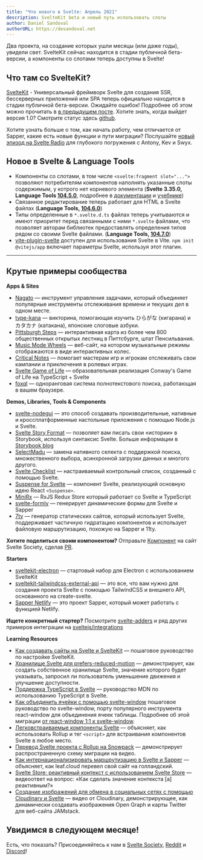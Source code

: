 ```yaml
---
title: "Что нового в Svelte: Апрель 2021"
description: SvelteKit beta и новый путь использовать слоты
author: Daniel Sandoval
authorURL: https://desandoval.net
---
```


Два проекта, на создание которых ушли месяцы (или даже годы), увидели свет. SvelteKit сейчас находится в стадии публичной бета-версии, а компоненты со слотами теперь доступны в Svelte!

## Что там со SvelteKit?
[SvelteKit](https://kit.svelte.dev/) - Универсальный фреймворк Svelte для создания SSR, бессерверных приложений или SPA теперь официально находится в стадии публичной бета-версии. Ожидайте ошибок! Подробнее об этом можно прочитать в [в предыдущем посте](https://ru.svelte.dev/blog/sveltekit-beta). Хотите знать, когда выйдет версия 1.0? Смотрите статус здесь [github](https://github.com/sveltejs/kit/milestone/2).

Хотите узнать больше о том, как начать работу, чем отличается от Sapper, какие есть новые функции и пути миграции? Послушайте [новый эпизод на Svelte Radio](https://www.svelteradio.com/episodes/svelte-kit-public-beta) для глубокого погружения с Antony, Kev и Swyx.

## Новое в Svelte & Language Tools
- Компоненты со слотами, в том числе `<svelte:fragment slot="...">` позволяют потребителям компонентов наполнять указанные слоты содержимым, у котрого нет корневого элемента (**Svelte 3.35.0, Language Tools [104.5.0](https://github.com/sveltejs/language-tools/releases/tag/extensions-104.5.0)**, подробнее в [документации](https://ru.svelte.dev/docs#svelte_fragment) и [учебнике](https://ru.svelte.dev/tutorial/svelte-fragment))
- Связанное редактирование теперь работает для HTML в Svelte файлах (**Language Tools, [104.6.0](https://github.com/sveltejs/language-tools/releases/tag/extensions-104.6.0)**)
- Типы определенные в `*.svelte.d.ts` файлах теперь учитываются и имеют приоритет перед связанными с ними `*.svelte` файлами, что позволяет авторам библиотек предоставлять определения типов рядом со своими Svelte файлами. (**Language Tools, [104.7.0](https://github.com/sveltejs/language-tools/releases/tag/extensions-104.7.0)**)
- [vite-plugin-svelte](https://github.com/sveltejs/vite-plugin-svelte) доступен для использования Svelte в Vite. `npm init @vitejs/app` включает параметры Svelte, используя этот плагин.

---

## Крутые примеры сообщества

**Apps & Sites**

- [Nagato](https://nagato.app/) — инструмент управления задачами, который объединяет популярные инструменты отслеживания времени и текущих дел в одном месте.
- [type-kana](https://type-kana.cass.moe/setup) — викторина, помогающая изучить ひらがな (хигарана) и カタカナ (катакана), японские слоговые азбуки.
- [Pittsburgh Steps](https://pittsburgh-steps.samlearner.com/) — интерактивная карта из более чем 800 общественных открытых лестниц в Питтсбурге, штат Пенсильвания.
- [Music Mode Wheels](https://tobx.github.io/music-mode-wheels/) — веб-сайт, на котором музыкальные режимы отображаются в виде интерактивных колес.
- [Critical Notes](https://www.critical-notes.com/) — помогает мастерам игр и игрокам отслеживать свои кампании и приключения в ролевых играх.
- [Svelte Game of Life](https://github.com/alanrsoares/svelte-game-of-life) — образовательная реализация Conway's Game of Life на TypeScript + Svelte
- [foxql](https://github.com/foxql) — одноранговая система полнотекстового поиска, работающая в вашем браузере.


**Demos, Libraries, Tools & Components**

- [svelte-nodegui](https://github.com/nodegui/svelte-nodegui) — это способ создавать производительные, нативные и кроссплатформенные настольные приложения с помощью Node.js и Svelte.
- [Svelte Story Format](https://www.npmjs.com/package/@storybook/addon-svelte-csf) — позволяет вам писать свои «истории» в Storybook, используя синтаксис Svelte. Больше информации в [Storybook blog](https://storybook.js.org/blog/storybook-for-svelte/)
- [SelectMadu](https://github.com/pavish/select-madu) — замена нативного селекта с поддержкой поиска, множественного выбора, асинхронной загрузки данных и многого другого.
- [Svelte Checklist](https://www.npmjs.com/package/svelte-checklist) — настраиваемый контрольный список, созданный с помощью Svelte.
- [Suspense for Svelte](https://www.npmjs.com/package/@jamcart/suspense) — компонент Svelte, реализующий основную идею React `<Suspense>`.
- [MiniRx](https://spierala.github.io/mini-rx-store/) — RxJS Redux Store который работает со Svelte и TypeScript
- [svelte-formly](https://github.com/arabdevelop/svelte-formly) — генерирует динамические формы для Svelte и Sapper
- [7ty](https://www.npmjs.com/package/@jamcart/7ty) — генератор статических сайтов, который использует Svelte, поддерживает частичную гидратацию компонентов и использует файловую маршрутизацию, похожую на Sapper и 11ty.

**Хотите поделиться своим компонентом?** Отправьте [Компонент](https://sveltesociety.dev/components) на сайт Svelte Society, сделав [PR](https://github.com/svelte-society/sveltesociety.dev/blob/master/src/pages/components/components.json).


**Starters**

- [sveltekit-electron](https://github.com/FractalHQ/sveltekit-electron) — стартовый набор для Electron с использованием SvelteKit
- [sveltekit-tailwindcss-external-api](https://github.com/acidlake/sveltekit-tailwindcss-external-api) — это все, что вам нужно для создания проекта Svelte с помощью TailwindCSS и внешнего API, основанного на create-svelte.
- [Sapper Netlify](https://www.npmjs.com/package/sapper-netlify) — это проект Sapper, который может работать с функцией Netlify.


**Ищете конкретный стартер?** Посмотрите [svelte-adders](https://github.com/svelte-add/svelte-adders) и ряд других примеров интеграции на [sveltejs/integrations](https://github.com/sveltejs/integrations)

**Learning Resources**
- [Как создавать сайты на Svelte и SvelteKit](https://prismic.io/blog/svelte-sveltekit-tutorial) — пошаговое руководство по настройке SvelteKit.
- [Хранилище Svelte для prefers-reduced-motion](https://geoffrich.net/posts/svelte-prefers-reduced-motion-store/) — демонстрирует, как создать собственное хранилище Svelte, значение которого будет указывать, запросил ли пользователь уменьшение движения и улучшение доступности.
- [Поддержка TypeScript в Svelte](https://developer.mozilla.org/en-US/docs/Learn/Tools_and_testing/Client-side_JavaScript_frameworks/Svelte_TypeScript) — руководство MDN по использованию TypeScript в Svelte.
- [Как объединить ячейки с помощью svelte-window](https://gradientdescent.de/merging-cells/) пошаговое руководство по svelte-window, порту популярного инструмента react-window для объединения ячеек таблицы. Подробнее об этой миграции [от react-window 1:1 к svelte-window](https://gradientdescent.de/porting-react-window/).
- [Легковстраиваемые компоненты Svelte](https://codeandlife.com/2021/03/06/easy-to-embed-svelte-components/) — объясняет, как использовать Rollup и тег `<script>` для встраивания компонентов Svelte в любое место.
- [Перевод Svelte проекта с Rollup на Snowpack](https://www.youtube.com/watch?v=-sHcqj4YLeQ) — демонстрирует распространенную схему миграции на видео.
- [Как интернационализировать маршрутизацию в Svelte и Sapper](https://www.leaf.cloud/blog/how-to-internationalize-routing-in-svelte-sapper?utm_medium=story&utm_source=reddit.com&utm_campaign=awareness&utm_content=sapper_routing) — объясняет, как leaf.cloud перевел свой сайт на голландский.
- [Svelte Store: реактивный контекст с использованием Svelte Store](https://www.youtube.com/watch?v=-rTnWlbdjoY) — видеоответ на вопрос: «Как сделать значение контекста [a] реактивным?»
- [Создание изображений для обмена в социальных сетях с помощью Cloudinary и Svelte](https://www.youtube.com/watch?v=-Si5o-R7KHY) — видео от Cloudinary, демонстрирующее, как динамически создавать изображения Open Graph и карты Twitter для веб-сайта JAMstack.


## Увидимся в следующем месяце!

Есть, что показать? Присоединяйтесь к нам в [Svelte Society](https://sveltesociety.dev/), [Reddit](https://www.reddit.com/r/sveltejs/) и [Discord](https://discord.com/invite/yy75DKs)!
